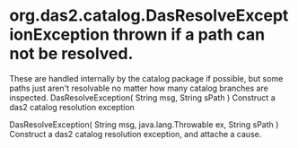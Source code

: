 # org.das2.catalog.DasResolveExceptionException thrown if a path can not be resolved.
 
 These are handled internally by the catalog package if possible, but some 
 paths just aren't resolvable no matter how many catalog branches are inspected.
DasResolveException( String msg, String sPath )
Construct a das2 catalog resolution exception

DasResolveException( String msg, java.lang.Throwable ex, String sPath )
Construct a das2 catalog resolution exception, and attache a cause.

